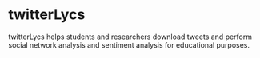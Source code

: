 # twitterLycs
twitterLycs helps students and researchers download tweets and perform social network analysis and sentiment analysis for educational purposes.
